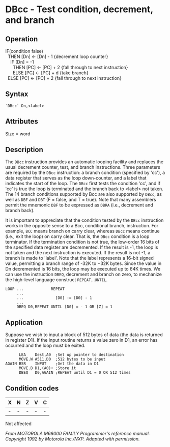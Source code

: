 # DBcc - Test condition, decrement, and branch

## Operation
IF(condition false)<br/>
&nbsp;&nbsp;THEN [Dn] ← [Dn] - 1 {decrement loop counter}<br/>
&nbsp;&nbsp;&nbsp;&nbsp;IF [Dn] = -1<br/>
&nbsp;&nbsp;&nbsp;&nbsp;&nbsp;&nbsp;THEN [PC] ← [PC] + 2 {fall through to next instruction}<br/>
&nbsp;&nbsp;&nbsp;&nbsp;&nbsp;&nbsp;ELSE [PC] ← [PC] + d {take branch}<br/>
&nbsp;&nbsp;ELSE [PC] ← [PC] + 2 {fall through to next instruction}<br/>

## Syntax
```assembly
`DBcc` Dn,<label>
```
## Attributes
Size = word

## Description
The `DBcc` instruction provides an automatic looping facility and
replaces the usual decrement counter, test, and branch instructions. Three parameters are required by the `DBcc` instruction: a
branch condition (specified by 'cc'), a data register that serves as
the loop down-counter, and a label that indicates the start of the
loop. The `DBcc` first tests the condition 'cc', and if 'cc' is true the
loop is terminated and the branch back to \<label\> not taken.
The 14 branch conditions supported by Bcc are also supported
by `DBcc`, as well as `DBF` and `DBT` (F = false, and T = true). Note
that many assemblers permit the mnemonic `DBF` to be expressed
as `DBRA` (i.e., decrement and branch back).

It is important to appreciate that the condition tested by the `DBcc`
instruction works in the opposite sense to a Bcc, conditional branch,
instruction. For example, `BCC` means branch on carry clear,
whereas `DBcc` means continue (i.e., exit the loop) on carry clear.
That is, the `DBcc` condition is a loop terminator. If the termination
condition is not true, the low-order 16 bits of the specified data
register are decremented. If the result is -1, the loop is not taken
and the next instruction is executed. If the result is not -1, a
branch is made to 'label'. Note that the label represents a 16-bit
signed value, permitting a branch range of -32K to +32K bytes.
Since the value in Dn decremented is 16 bits, the loop may be
executed up to 64K times.
We can use the instruction `DBEQ`, decrement and branch on zero,
to mechanize the high-level language construct `REPEAT`...`UNTIL`.

```
LOOP ...            REPEAT
     ...
     ...              [D0] := [D0] - 1
     ...
     DBEQ D0,REPEAT UNTIL [D0] = - 1 OR [Z] = 1
```

## Application
Suppose we wish to input a block of 512 bytes of data (the data is
returned in register D1). If the input routine returns a value zero
in D1, an error has occurred and the loop must be exited.

```assembly
      LEA    Dest,A0  ;Set up pointer to destination
      MOVE.W #511,D0  ;512 bytes to be input
AGAIN BSR    INPUT    ;Get the data in D1
      MOVE.B D1,(A0)+ ;Store it
      DBEQ   D0,AGAIN ;REPEAT until D1 = 0 OR 512 times
```

## Condition codes
|X|N|Z|V|C|
|--|--|--|--|--|
|-|-|-|-|-|

Not affected

*From MOTOROLA M68000 FAMILY Programmer's reference manual. Copyright 1992 by Motorola Inc./NXP. Adapted with permission.*